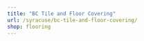 ```yaml
---
title: "BC Tile and Floor Covering"
url: /syracuse/bc-tile-and-floor-covering/
shop: flooring
---
```

